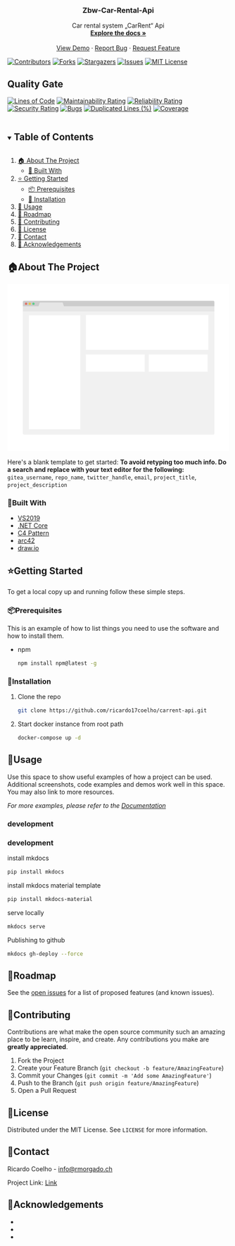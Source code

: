 <!-- PROJECT LOGO -->
<br />
<p align="center">
  <h3 align="center">Zbw-Car-Rental-Api</h3>

  <p align="center">
    Car rental system „CarRent“ Api
    <br />
    <a href="https://ricardo17coelho.github.io/CarRent/"><strong>Explore the docs »</strong></a>
    <br />
    <br />
    <a href="https://github.com/ricardo17coelho/carrent-api">View Demo</a>
    ·
    <a href="https://github.com/ricardo17coelho/carrent-api/issues">Report Bug</a>
    ·
    <a href="https://github.com/ricardo17coelho/carrent-api/issues">Request Feature</a>
  </p>
</p>


<!-- PROJECT SHIELDS -->
<!--
*** I'm using markdown "reference style" links for readability.
*** Reference links are enclosed in brackets [ ] instead of parentheses ( ).
*** See the bottom of this document for the declaration of the reference variables
*** for contributors-url, forks-url, etc. This is an optional, concise syntax you may use.
*** https://www.markdownguide.org/basic-syntax/#reference-style-links
-->
[![Contributors][contributors-shield]][contributors-url]
[![Forks][forks-shield]][forks-url]
[![Stargazers][stars-shield]][stars-url]
[![Issues][issues-shield]][issues-url]
[![MIT License][license-shield]][license-url]


## **Quality Gate**

[![Lines of Code](https://sonarcloud.io/api/project_badges/measure?project=ricardo17coelho_carrent-api&metric=ncloc)](https://sonarcloud.io/dashboard?id=ricardo17coelho_carrent-api)
[![Maintainability Rating](https://sonarcloud.io/api/project_badges/measure?project=ricardo17coelho_carrent-api&metric=sqale_rating)](https://sonarcloud.io/dashboard?id=ricardo17coelho_carrent-api)
[![Reliability Rating](https://sonarcloud.io/api/project_badges/measure?project=ricardo17coelho_carrent-api&metric=reliability_rating)](https://sonarcloud.io/dashboard?id=ricardo17coelho_carrent-api)
[![Security Rating](https://sonarcloud.io/api/project_badges/measure?project=ricardo17coelho_carrent-api&metric=security_rating)](https://sonarcloud.io/dashboard?id=ricardo17coelho_carrent-api)
[![Bugs](https://sonarcloud.io/api/project_badges/measure?project=ricardo17coelho_carrent-api&metric=bugs)](https://sonarcloud.io/dashboard?id=ricardo17coelho_carrent-api)
[![Duplicated Lines (%)](https://sonarcloud.io/api/project_badges/measure?project=ricardo17coelho_carrent-api&metric=duplicated_lines_density)](https://sonarcloud.io/dashboard?id=ricardo17coelho_carrent-api)
[![Coverage](https://sonarcloud.io/api/project_badges/measure?project=ricardo17coelho_carrent-api&metric=coverage)](https://sonarcloud.io/dashboard?id=ricardo17coelho_carrent-api)

<!-- TABLE OF CONTENTS -->
<details open="open">
  <summary><h2 style="display: inline-block">Table of Contents</h2></summary>
  <ol>
    <li>
      <a href="#about-the-project">🏠 About The Project</a>
      <ul>
        <li><a href="#built-with">📍 Built With</a></li>
      </ul>
    </li>
    <li>
      <a href="#getting-started">⭐ Getting Started</a>
      <ul>
        <li><a href="#prerequisites">📦 Prerequisites</a></li>
        <li><a href="#installation">🔧 Installation</a></li>
      </ul>
    </li>
    <li><a href="#usage">🚀 Usage</a></li>
    <li><a href="#roadmap">🚩 Roadmap</a></li>
    <li><a href="#contributing">🤝 Contributing</a></li>
    <li><a href="#license">📝 License</a></li>
    <li><a href="#contact">📧 Contact</a></li>
    <li><a href="#acknowledgements">📌 Acknowledgements</a></li>
  </ol>
</details>



<!-- ABOUT THE PROJECT -->
## 🏠About The Project

[![Product Name Screen Shot][product-screenshot]][project-url]

Here's a blank template to get started:
**To avoid retyping too much info. Do a search and replace with your text editor for the following:**
`gitea_username`, `repo_name`, `twitter_handle`, `email`, `project_title`, `project_description`


### 📍Built With

* [VS2019](https://visualstudio.microsoft.com/de/downloads/)
* [.NET Core](https://dotnet.microsoft.com/download)
* [C4 Pattern](https://c4model.com/)
* [arc42](https://arc42.org/)
* [draw.io](https://app.diagrams.net/)



<!-- GETTING STARTED -->
## ⭐Getting Started

To get a local copy up and running follow these simple steps.

### 📦Prerequisites

This is an example of how to list things you need to use the software and how to install them.
* npm
  ```sh
  npm install npm@latest -g
  ```

### 🔧Installation

1. Clone the repo
   ```sh
   git clone https://github.com/ricardo17coelho/carrent-api.git
   ```
2. Start docker instance from root path
   ```sh
   docker-compose up -d
   ```


<!-- USAGE EXAMPLES -->
## 🚀Usage

Use this space to show useful examples of how a project can be used. Additional screenshots, code examples and demos work well in this space. You may also link to more resources.

_For more examples, please refer to the [Documentation][docs-url]_

### development

### development
install mkdocs
```sh
pip install mkdocs
```
install mkdocs material template
```sh
pip install mkdocs-material
```
serve locally
```sh
mkdocs serve
```
Publishing to github
```sh
mkdocs gh-deploy --force
```


<!-- ROADMAP -->
## 🚩Roadmap

See the [open issues][issues-url] for a list of proposed features (and known issues).



<!-- CONTRIBUTING -->
## 🤝Contributing

Contributions are what make the open source community such an amazing place to be learn, inspire, and create. Any contributions you make are **greatly appreciated**.

1. Fork the Project
2. Create your Feature Branch (`git checkout -b feature/AmazingFeature`)
3. Commit your Changes (`git commit -m 'Add some AmazingFeature'`)
4. Push to the Branch (`git push origin feature/AmazingFeature`)
5. Open a Pull Request



<!-- LICENSE -->
## 📝License

Distributed under the MIT License. See `LICENSE` for more information.



<!-- CONTACT -->
## 📧Contact

Ricardo Coelho - info@rmorgado.ch

Project Link: [Link][project-url]



<!-- ACKNOWLEDGEMENTS -->
## 📌Acknowledgements

* []()
* []()
* []()

<!-- MARKDOWN LINKS & IMAGES -->
<!-- https://www.markdownguide.org/basic-syntax/#reference-style-links -->
[product-screenshot]: screenshots/screenshot.png
[docs-url]: https://ricardo17coelho.github.io/CarRent/
[project-url]: https://github.com/ricardo17coelho/carrent-api
[license-shield]: https://img.shields.io/github/license/ricardo17coelho/CarRent.svg?style=for-the-badge
[license-url]: https://github.com/ricardo17coelho/carrent-api/blob/master/LICENSE.txt
[contributors-shield]: https://img.shields.io/github/contributors/ricardo17coelho/CarRent.svg?style=for-the-badge
[contributors-url]: https://github.com/ricardo17coelho/carrent-api/graphs/contributors
[forks-shield]: https://img.shields.io/github/forks/ricardo17coelho/CarRent.svg?style=for-the-badge
[forks-url]: https://github.com/ricardo17coelho/carrent-api/network/members
[stars-shield]: https://img.shields.io/github/stars/ricardo17coelho/CarRent.svg?style=for-the-badge
[stars-url]: https://github.com/ricardo17coelho/carrent-api/stargazers
[issues-shield]: https://img.shields.io/github/issues/ricardo17coelho/CarRent.svg?style=for-the-badge
[issues-url]: https://github.com/ricardo17coelho/carrent-api/issues
